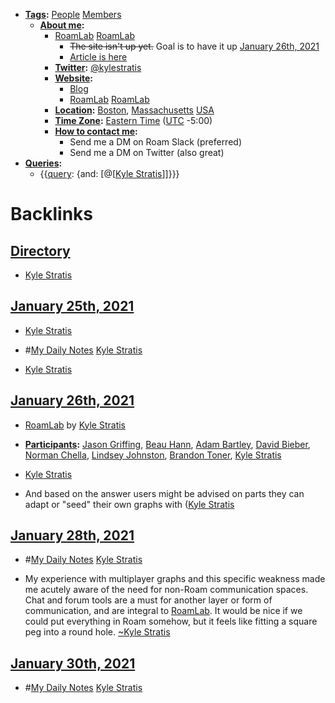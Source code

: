 - **[Tags](<Tags.md>):** [People](<People.md>) [Members](<Members.md>)
    - **[About me](<About me.md>):**
        - [RoamLab](https://roamlab.org) [RoamLab](<RoamLab.md>)
            - ~~The site isn't up yet.~~ Goal is to have it up [January 26th, 2021](<January 26th, 2021.md>)
            - [Article is here](https://www.kylestratis.com/post/introducing-roamlab-a-framework-for-building-community-labs)
        - **[Twitter](<Twitter.md>):** [@kylestratis](https://twitter.com/kylestratis)
        - **[Website](<Website.md>):**
            - [Blog](https://kylestratis.com)
            - [RoamLab](https://roamlab.org) [RoamLab](<RoamLab.md>)
        - **[Location](<Location.md>):** [Boston](<Boston.md>), [Massachusetts](<Massachusetts.md>) [USA](<USA.md>)
        - **[Time Zone](<Time Zone.md>):** [Eastern Time](<Eastern Time.md>) ([UTC](<UTC.md>) -5:00)
        - **[How to contact me](<How to contact me.md>):** 
            - Send me a DM on Roam Slack (preferred)
            - Send me a DM on Twitter (also great)
- **[Queries](<Queries.md>):**
    - {{[query](<query.md>): {and: [@[[Kyle Stratis](<@[[Kyle Stratis.md>)]]}}}

# Backlinks
## [Directory](<Directory.md>)
- [Kyle Stratis](<Kyle Stratis.md>)

## [January 25th, 2021](<January 25th, 2021.md>)
- [Kyle Stratis](<Kyle Stratis.md>)

- #[My Daily Notes](<My Daily Notes.md>) [Kyle Stratis](<Kyle Stratis.md>)

- [Kyle Stratis](<Kyle Stratis.md>)

## [January 26th, 2021](<January 26th, 2021.md>)
- [RoamLab](<RoamLab.md>) by [Kyle Stratis](<Kyle Stratis.md>)

- **[Participants](<Participants.md>):** [Jason Griffing](<Jason Griffing.md>), [Beau Hann](<Beau Hann.md>), [Adam Bartley](<Adam Bartley.md>), [David Bieber](<David Bieber.md>), [Norman Chella](<Norman Chella.md>), [Lindsey Johnston](<Lindsey Johnston.md>), [Brandon Toner](<Brandon Toner.md>), [Kyle Stratis](<Kyle Stratis.md>)

- [Kyle Stratis](<Kyle Stratis.md>)

- And based on the answer users might be advised on parts they can adapt or "seed" their own graphs with ([Kyle Stratis](<Kyle Stratis.md>)

## [January 28th, 2021](<January 28th, 2021.md>)
- #[My Daily Notes](<My Daily Notes.md>) [Kyle Stratis](<Kyle Stratis.md>)

- My experience with multiplayer graphs and this specific weakness made me acutely aware of the need for non-Roam communication spaces. Chat and forum tools are a must for another layer or form of communication, and are integral to [RoamLab](<RoamLab.md>). It would be nice if we could put everything in Roam somehow, but it feels like fitting a square peg into a round hole. [~](<~.md>)[Kyle Stratis](<Kyle Stratis.md>)

## [January 30th, 2021](<January 30th, 2021.md>)
- #[My Daily Notes](<My Daily Notes.md>) [Kyle Stratis](<Kyle Stratis.md>)

